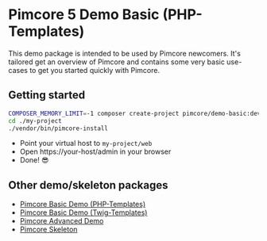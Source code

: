 # Pimcore 5 Demo Basic (PHP-Templates)
 
This demo package is intended to be used by Pimcore newcomers. It's tailored get an overview of 
Pimcore and contains some very basic use-cases to get you started quickly with Pimcore.  

## Getting started 
```bash
COMPOSER_MEMORY_LIMIT=-1 composer create-project pimcore/demo-basic:dev-master my-project
cd ./my-project
./vendor/bin/pimcore-install
```

- Point your virtual host to `my-project/web` 
- Open https://your-host/admin in your browser
- Done! 😎


## Other demo/skeleton packages
- [Pimcore Basic Demo (PHP-Templates)](https://github.com/pimcore/demo-basic)
- [Pimcore Basic Demo (Twig-Templates)](https://github.com/pimcore/demo-basic-twig)
- [Pimcore Advanced Demo](https://github.com/pimcore/demo-ecommerce) 
- [Pimcore Skeleton](https://github.com/pimcore/skeleton)
